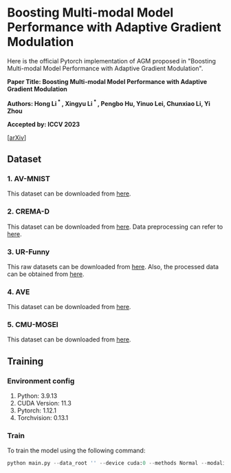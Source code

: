 # Boosting Multi-modal Model Performance with Adaptive Gradient Modulation
Here is the official Pytorch implementation of AGM proposed in "Boosting Multi-modal Model Performance with Adaptive Gradient Modulation".

**Paper Title: Boosting Multi-modal Model Performance with Adaptive Gradient Modulation**

**Authors: Hong Li<sup> * </sup>, Xingyu Li<sup> * </sup>, Pengbo Hu, Yinuo Lei, Chunxiao Li, Yi Zhou**

**Accepted by: ICCV 2023**

[[arXiv](https://arxiv.org/abs/2308.07686)]

## Dataset
### 1. AV-MNIST

This dataset can be downloaded from [here](https://drive.google.com/file/d/1KvKynJJca5tDtI5Mmp6CoRh9pQywH8Xp/view?usp=sharing).

### 2. CREMA-D

This dataset can be downloaded from [here](https://github.com/CheyneyComputerScience/CREMA-D). Data preprocessing can refer to [here](https://github.com/GeWu-Lab/OGM-GE_CVPR2022/tree/main/data/CREMAD).

### 3. UR-Funny

This raw datasets can be downloaded from [here](https://github.com/ROC-HCI/UR-FUNNY). Also, the processed data can be obtained from [here](https://github.com/ROC-HCI/UR-FUNNY).

### 4. AVE
This dataset can be downloaded from [here](https://sites.google.com/view/audiovisualresearch).

### 5. CMU-MOSEI

This dataset can be downloaded from [here](https://drive.google.com/file/d/1tcVYIMcZdlDzGuJvnMtbMchKIK9ulW1P/view?usp=sharing).

## Training

### Environment config
1. Python: 3.9.13
2. CUDA Version: 11.3
3. Pytorch: 1.12.1
4. Torchvision: 0.13.1
### Train
To train the model using the following command:
```python 
python main.py --data_root '' --device cuda:0 --methods Normal --modality Multimodal --fusion_type late_fusion --random_seed 999 --expt_dir checkpoint --expt_name test --batch_size 64 --EPOCHS 100 --learning_rate 0.0001 --dataset AV-MNIST --alpha 2.5 --SHAPE_contribution False
